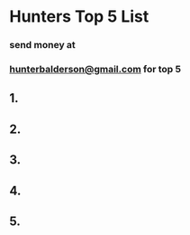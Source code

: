 # Hunters Top 5 List
### send money at 
### hunterbalderson@gmail.com for top 5

## 1.
## 2.
## 3.
## 4.
## 5.
